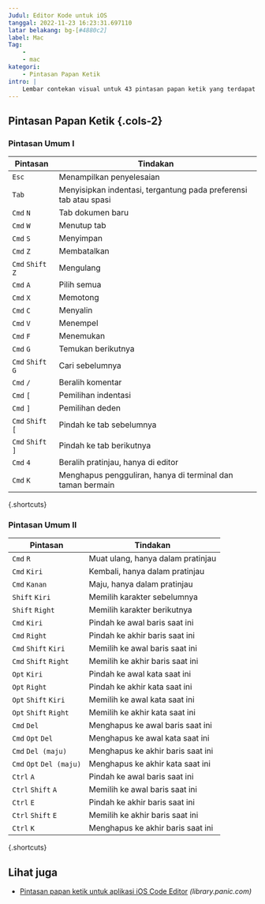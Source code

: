 ```yaml
---
Judul: Editor Kode untuk iOS
tanggal: 2022-11-23 16:23:31.697110
latar belakang: bg-[#4880c2]
label: Mac
Tag:
    -
    - mac
kategori:
    - Pintasan Papan Ketik
intro: |
    Lembar contekan visual untuk 43 pintasan papan ketik yang terdapat dalam aplikasi Code Editor untuk iOS. Aplikasi ini hanya untuk MacOS.
---
```




Pintasan Papan Ketik {.cols-2}
------------------



### Pintasan Umum I

Pintasan | Tindakan
---|---
`Esc` | Menampilkan penyelesaian
`Tab` | Menyisipkan indentasi, tergantung pada preferensi tab atau spasi
`Cmd` `N` | Tab dokumen baru
`Cmd` `W` | Menutup tab
`Cmd` `S` | Menyimpan
`Cmd` `Z` | Membatalkan
`Cmd` `Shift` `Z` | Mengulang
`Cmd` `A` | Pilih semua
`Cmd` `X` | Memotong
`Cmd` `C` | Menyalin
`Cmd` `V` | Menempel
`Cmd` `F` | Menemukan
`Cmd` `G` | Temukan berikutnya
`Cmd` `Shift` `G` | Cari sebelumnya
`Cmd` `/` | Beralih komentar
`Cmd` `[` | Pemilihan indentasi
`Cmd` `]` | Pemilihan deden
`Cmd` `Shift` `[` | Pindah ke tab sebelumnya
`Cmd` `Shift` `]` | Pindah ke tab berikutnya
`Cmd` `4` | Beralih pratinjau, hanya di editor
`Cmd` `K` | Menghapus pengguliran, hanya di terminal dan taman bermain
{.shortcuts}


### Pintasan Umum II

Pintasan | Tindakan
---|---
`Cmd` `R` | Muat ulang, hanya dalam pratinjau
`Cmd` `Kiri` | Kembali, hanya dalam pratinjau
`Cmd` `Kanan` | Maju, hanya dalam pratinjau
`Shift` `Kiri` | Memilih karakter sebelumnya
`Shift` `Right` | Memilih karakter berikutnya
`Cmd` `Kiri` | Pindah ke awal baris saat ini
`Cmd` `Right` | Pindah ke akhir baris saat ini
`Cmd` `Shift` `Kiri` | Memilih ke awal baris saat ini
`Cmd` `Shift` `Right` | Memilih ke akhir baris saat ini
`Opt` `Kiri` | Pindah ke awal kata saat ini
`Opt` `Right` | Pindah ke akhir kata saat ini
`Opt` `Shift` `Kiri` | Memilih ke awal kata saat ini
`Opt` `Shift` `Right` | Memilih ke akhir kata saat ini
`Cmd` `Del` | Menghapus ke awal baris saat ini
`Cmd` `Opt` `Del` | Menghapus ke awal kata saat ini
`Cmd` `Del (maju)` | Menghapus ke akhir baris saat ini
`Cmd` `Opt` `Del (maju)` | Menghapus ke akhir kata saat ini
`Ctrl` `A` | Pindah ke awal baris saat ini
`Ctrl` `Shift` `A` | Memilih ke awal baris saat ini
`Ctrl` `E` | Pindah ke akhir baris saat ini
`Ctrl` `Shift` `E` | Memilih ke akhir baris saat ini
`Ctrl` `K` | Menghapus ke akhir baris saat ini
{.shortcuts}




Lihat juga
--------
- [Pintasan papan ketik untuk aplikasi iOS Code Editor](https://library.panic.com/code-editor/shortcut-keys/) _(library.panic.com)_
